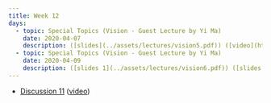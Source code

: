```yaml
---
title: Week 12
days:
  - topic: Special Topics (Vision - Guest Lecture by Yi Ma)
    date: 2020-04-07
    description: ([slides](../assets/lectures/vision5.pdf)) ([video](https://youtu.be/j3zuBf6cB1E))  ([Scribe Notes](../assets/scribes/eecs106b_lecture21.pdf))
  - topic: Special Topics (Vision - Guest Lecture by Yi Ma)
    date: 2020-04-09
    description: ([slides 1](../assets/lectures/vision6.pdf)) ([slides 2](../assets/lectures/vision7.pdf)) ([video](https://youtu.be/dbVs356r2w4))
---
```


- [Discussion 11](../assets/discussions/D11.pdf) ([video](https://youtu.be/YLzdtLSZU_Q))

